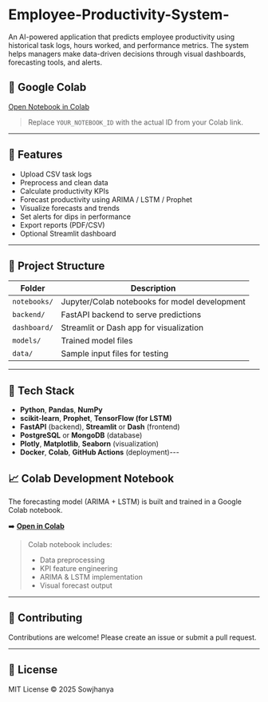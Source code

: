 # Employee-Productivity-System-
An AI-powered application that predicts employee productivity using historical task logs, hours worked, and performance metrics. The system helps managers make data-driven decisions through visual dashboards, forecasting tools, and alerts.

## 🔗 Google Colab
[Open Notebook in Colab](https://colab.research.google.com/drive/YOUR_NOTEBOOK_ID)

> Replace `YOUR_NOTEBOOK_ID` with the actual ID from your Colab link.

---

## 🚀 Features

- Upload CSV task logs
- Preprocess and clean data
- Calculate productivity KPIs
- Forecast productivity using ARIMA / LSTM / Prophet
- Visualize forecasts and trends
- Set alerts for dips in performance
- Export reports (PDF/CSV)
- Optional Streamlit dashboard

---

## 📂 Project Structure

| Folder | Description |
|--------|-------------|
| `notebooks/` | Jupyter/Colab notebooks for model development |
| `backend/`   | FastAPI backend to serve predictions |
| `dashboard/` | Streamlit or Dash app for visualization |
| `models/`    | Trained model files |
| `data/`      | Sample input files for testing |

---

## 🧰 Tech Stack

- **Python**, **Pandas**, **NumPy**
- **scikit-learn**, **Prophet**, **TensorFlow (for LSTM)**
- **FastAPI** (backend), **Streamlit** or **Dash** (frontend)
- **PostgreSQL** or **MongoDB** (database)
- **Plotly**, **Matplotlib**, **Seaborn** (visualization)
- **Docker**, **Colab**, **GitHub Actions** (deployment)---

## 📈 Colab Development Notebook

The forecasting model (ARIMA + LSTM) is built and trained in a Google Colab notebook.

➡️ **[Open in Colab](https://colab.research.google.com/drive/YOUR_NOTEBOOK_ID)**  
> Colab notebook includes:
> - Data preprocessing
> - KPI feature engineering
> - ARIMA & LSTM implementation
> - Visual forecast output

---

## 🤝 Contributing

Contributions are welcome! Please create an issue or submit a pull request.

---

## 📄 License

MIT License © 2025 Sowjhanya 
